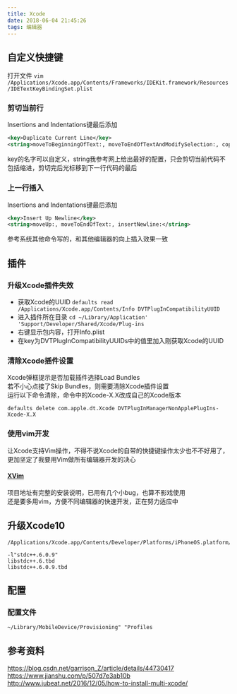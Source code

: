 ```yaml
---
title: Xcode
date: 2018-06-04 21:45:26
tags: 编辑器
---
```



## 自定义快捷键
打开文件 `vim /Applications/Xcode.app/Contents/Frameworks/IDEKit.framework/Resources/IDETextKeyBindingSet.plist`

### 剪切当前行
Insertions and Indentations键最后添加
```xml
<key>Duplicate Current Line</key>
<string>moveToBeginningOfText:, moveToEndOfTextAndModifySelection:, copy:, moveToBeginningOfLine:, deleteToBeginningOfLine:, moveToEndOfLine:, deleteToBeginningOfLine:, deleteBackward:, moveDown:, moveToEndOfLine:</string>
```
key的名字可以自定义，string我参考网上给出最好的配置，只会剪切当前代码不包括缩进，剪切完后光标移到下一行代码的最后

### 上一行插入
Insertions and Indentations键最后添加
```xml
<key>Insert Up Newline</key>
<string>moveUp:, moveToEndOfText:, insertNewline:</string>
```
参考系统其他命令写的，和其他编辑器的向上插入效果一致

## 插件

### 升级Xcode插件失效
- 获取Xcode的UUID `defaults read /Applications/Xcode.app/Contents/Info DVTPlugInCompatibilityUUID`
- 进入插件所在目录 `cd ~/Library/Application' 'Support/Developer/Shared/Xcode/Plug-ins`
- 右键显示包内容，打开Info.plist
- 在key为DVTPlugInCompatibilityUUIDs中的值里加入刚获取Xcode的UUID

### 清除Xcode插件设置
Xcode弹框提示是否加载插件选择Load Bundles  
若不小心点接了Skip Bundles，则需要清除Xcode插件设置  
运行以下命令清除，命令中的Xcode-X.X改成自己的Xcode版本

`defaults delete com.apple.dt.Xcode DVTPlugInManagerNonApplePlugIns-Xcode-X.X`

### 使用vim开发
让Xcode支持Vim操作，不得不说Xcode的自带的快捷键操作太少也不不好用了，更加坚定了我要用Vim做所有编辑器开发的决心  

#### [XVim](https://github.com/XVimProject/XVim2)
项目地址有完整的安装说明，已用有几个小bug，也算不影戏使用  
还是要多用vim，方便不同编辑器的快速开发，正在努力适应中  

## 升级Xcode10

```
/Applications/Xcode.app/Contents/Developer/Platforms/iPhoneOS.platform/Developer/SDKs/iPhoneOS.sdk/usr/lib

-l"stdc++.6.0.9"
libstdc++.6.tbd
libstdc++.6.0.9.tbd
```

## 配置

### 配置文件
`~/Library/MobileDevice/Provisioning" "Profiles`

## 参考资料
https://blog.csdn.net/garrison_Z/article/details/44730417
https://www.jianshu.com/p/507d7e3ab10b
http://www.jubeat.net/2016/12/05/how-to-install-multi-xcode/
